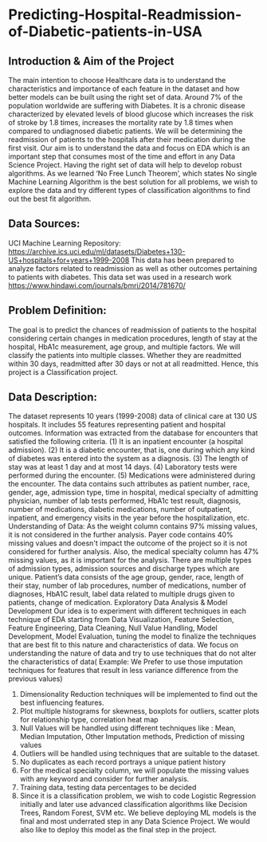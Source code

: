 # Predicting-Hospital-Readmission-of-Diabetic-patients-in-USA
## Introduction & Aim of the Project
The main intention to choose Healthcare data is to understand the characteristics and importance of each feature in the dataset and how better models can be built using the right set of data. Around 7% of the population worldwide are suffering with Diabetes. It is a chronic disease characterized by elevated levels of blood glucose which increases the risk of stroke by 1.8 times, increases the mortality rate by 1.8 times when compared to undiagnosed diabetic patients. We will be determining the readmission of patients to the hospitals after their medication during the first visit. Our aim is to understand the data and focus on EDA which is an important step that consumes most of the time and effort in any Data Science Project. Having the right set of data will help to develop robust algorithms. As we learned ‘No Free Lunch Theorem’, which states No single Machine Learning Algorithm is the best solution for all problems, we wish to explore the data and try different types of classification algorithms to find out the best fit algorithm.

## Data Sources:
UCI Machine Learning Repository: https://archive.ics.uci.edu/ml/datasets/Diabetes+130-US+hospitals+for+years+1999-2008
This data has been prepared to analyze factors related to readmission as well as other
outcomes pertaining to patients with diabetes. This data set was used in a research work
https://www.hindawi.com/journals/bmri/2014/781670/

## Problem Definition:
The goal is to predict the chances of readmission of patients to the hospital considering certain
changes in medication procedures, length of stay at the hospital, HbA1c measurement, age
group, and multiple factors. We will classify the patients into multiple classes. Whether they are
readmitted within 30 days, readmitted after 30 days or not at all readmitted.
Hence, this project is a Classification project.

## Data Description:
The dataset represents 10 years (1999-2008) data of clinical care at 130 US hospitals. It
includes 55 features representing patient and hospital outcomes. Information was extracted
from the database for encounters that satisfied the following criteria.
(1) It is an inpatient encounter (a hospital admission).
(2) It is a diabetic encounter, that is, one during which any kind of diabetes was entered into the
system as a diagnosis.
(3) The length of stay was at least 1 day and at most 14 days.
(4) Laboratory tests were performed during the encounter.
(5) Medications were administered during the encounter.
The data contains such attributes as patient number, race, gender, age, admission type, time in hospital, medical specialty of admitting physician, number of lab tests performed, HbA1c test result, diagnosis, number of medications, diabetic medications, number of outpatient, inpatient, and emergency visits in the year before the hospitalization, etc. Understanding of Data: As the weight column contains 97% missing values, it is not considered in the further analysis. Payer code contains 40% missing values and doesn't impact the outcome of the project so it is not considered for further analysis. Also, the medical specialty column has 47% missing values, as it is important for the analysis. There are multiple types of admission types, admission sources and discharge types which are unique. Patient’s data consists of the age group, gender, race, length of their stay, number of lab procedures, number of medications, number of diagnoses, HbA1C result, label data related to multiple drugs given to patients, change of medication. Exploratory Data Analysis & Model Development Our idea is to experiment with different techniques in each technique of EDA starting from Data Visualization, Feature Selection, Feature Engineering, Data Cleaning, Null Value Handling, Model Development, Model Evaluation, tuning the model to finalize the techniques that are best fit to this nature and characteristics of data. We focus on understanding the nature of data and try to use techniques that do not alter the characteristics of data( Example: We Prefer to use those imputation techniques for features that result in less variance difference from the previous values)
  1. Dimensionality Reduction techniques will be implemented to find out the best influencing features.
  2. Plot multiple histograms for skewness, boxplots for outliers, scatter plots for relationship type, correlation heat map
  3. Null Values will be handled using different techniques like : Mean, Median Imputation, Other Imputation methods, Prediction of missing values
  4. Outliers will be handled using techniques that are suitable to the dataset.
  5. No duplicates as each record portrays a unique patient history
  6. For the medical specialty column, we will populate the missing values with any keyword and consider for further analysis.
  7. Training data, testing data percentages to be decided
  8. Since it is a classification problem, we wish to code Logistic Regression initially and later use advanced classification algorithms like Decision Trees, Random
    Forest, SVM etc.
We believe deploying ML models is the final and most underrated step in any Data
Science Project. We would also like to deploy this model as the final step in the project.
